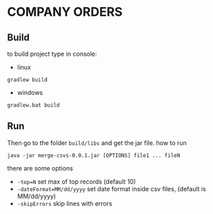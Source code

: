 # COMPANY ORDERS
## Build
to build project type in console:
- linux
```
gradlew build
``` 

- windows
```
gradlew.bat build
``` 

## Run
Then go to the folder `build/libs` and get the jar file.
how to run
```
java -jar merge-csvs-0.0.1.jar [OPTIONS] file1 ... fileN
```
there are some options
 - `-top=N` set max of top records (default 10)
 - `-dateFormat=MM/dd/yyyy` set date format inside csv files, (default is MM/dd/yyyy) 
 - `-skipErrors` skip lines with errors 